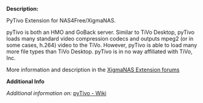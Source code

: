 **Description:**

 PyTivo Extension for NAS4Free/XigmaNAS.

 pyTivo is both an HMO and GoBack server. Similar to TiVo Desktop, pyTivo loads many standard video compression codecs and outputs mpeg2 (or in some cases, h.264) video to the TiVo. However, pyTivo is able to load many more file types than TiVo Desktop. pyTivo is in no way affiliated with TiVo, Inc.


More information and description in the <a href="https://www.xigmanas.com/forums/viewtopic.php?f=71&t=14127">XigmaNAS Extension forums</a>

**Additional Info**

 *Additional information on:* <a href="https://pytivo.sourceforge.io/wiki/index.php/PyTivo">pyTivo - Wiki</a>

